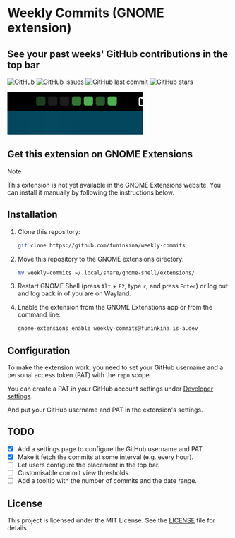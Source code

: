 # Weekly Commits (GNOME extension)
## See your past weeks' GitHub contributions in the top bar
![GitHub](https://img.shields.io/github/license/funinkina/weekly-commits)
![GitHub issues](https://img.shields.io/github/issues/funinkina/weekly-commits)
![GitHub last commit](https://img.shields.io/github/last-commit/funinkina/weekly-commits)
![GitHub stars](https://img.shields.io/github/stars/funinkina/weekly-commits)


![Screenshot](screenshot.png)

## Get this extension on GNOME Extensions
> [!NOTE]  
> This extension is not yet available in the GNOME Extensions website. You can install it manually by following the instructions below.

## Installation
1. Clone this repository:
   ```bash
   git clone https://github.com/funinkina/weekly-commits
   ```
2. Move this repository to the GNOME extensions directory:
   ```bash
   mv weekly-commits ~/.local/share/gnome-shell/extensions/
   ```
3. Restart GNOME Shell (press `Alt` + `F2`, type `r`, and press `Enter`) or log out and log back in of you are on Wayland.
   
4. Enable the extension from the GNOME Extenstions app or from the command line:
   ```bash
   gnome-extensions enable weekly-commits@funinkina.is-a.dev
   ```

## Configuration
To make the extension work, you need to set your GitHub username and a personal access token (PAT) with the `repo` scope. 

You can create a PAT in your GitHub account settings under [Developer settings](https://github.com/settings/tokens).

And put your GitHub username and PAT in the extension's settings. 

## TODO
- [x] Add a settings page to configure the GitHub username and PAT.
- [x] Make it fetch the commits at some interval (e.g. every hour).
- [ ] Let users configure the placement in the top bar.
- [ ] Customisable commit view thresholds.
- [ ] Add a tooltip with the number of commits and the date range.

## License
This project is licensed under the MIT License. See the [LICENSE](LICENSE) file for details.